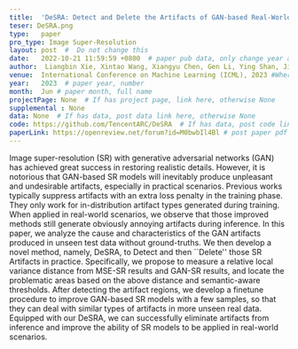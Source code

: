 ```yaml
---
title:  'DeSRA: Detect and Delete the Artifacts of GAN-based Real-World Super-Resolution Models'  #  Paper title, covered by ''
teser: DeSRA.png
type:   paper
pro_type: Image Super-Resolution
layout: post  #  Do not change this
date:   2022-10-21 11:59:59 +0800  # paper pub data, only change year and month according to this format
author:  Liangbin Xie, Xintao Wang, Xiangyu Chen, Gen Li, Ying Shan, Jiantao Zhou, Chao Dong
venue:  International Conference on Machine Learning (ICML), 2023 #Where it be, ICCV and CVPR remove IEEE Conference on,
year:   2023  # paper year, number
month:  Jun # paper month, full name
projectPage: None  # If has project page, link here, otherwise None
supplemental : None
data: None  # If has data, post data link here, otherwise None
code: https://github.com/TencentARC/DeSRA  # If has data, post code link here, otherwise None
paperLink: https://openreview.net/forum?id=M0bwbIl4Bl # post paper pdf link here
---
```

Image super-resolution (SR) with generative adversarial networks (GAN) has achieved great success in restoring realistic details. However, it is notorious that GAN-based SR models will inevitably produce unpleasant and undesirable artifacts, especially in practical scenarios. Previous works typically suppress artifacts with an extra loss penalty in the training phase. They only work for in-distribution artifact types generated during training. When applied in real-world scenarios, we observe that those improved methods still generate obviously annoying artifacts during inference. In this paper, we analyze the cause and characteristics of the GAN artifacts produced in unseen test data without ground-truths. We then develop a novel method, namely, DeSRA, to Detect and then ``Delete'' those SR Artifacts in practice. Specifically, we propose to measure a relative local variance distance from MSE-SR results and GAN-SR results, and locate the problematic areas based on the above distance and semantic-aware thresholds. After detecting the artifact regions, we develop a finetune procedure to improve GAN-based SR models with a few samples, so that they can deal with similar types of artifacts in more unseen real data. Equipped with our DeSRA, we can successfully eliminate artifacts from inference and improve the ability of SR models to be applied in real-world scenarios. 
